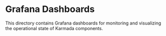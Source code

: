 # Grafana Dashboards

This directory contains Grafana dashboards for monitoring and visualizing the operational state of Karmada components.